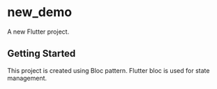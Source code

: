 # new_demo

A new Flutter project.

## Getting Started

This project is created using Bloc pattern.
Flutter bloc is used for state management.


